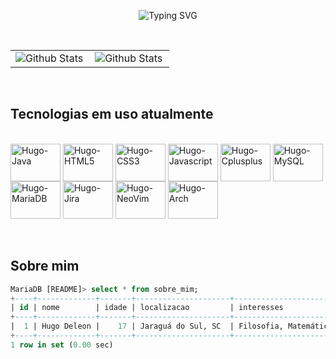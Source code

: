 <p align="center">
  <img src= "https://readme-typing-svg.herokuapp.com/?font=Fira+Code&size=20&pause=1000&color=22C55E&center=true&vCenter=true&width=600&lines=Olá%2C+eu+sou+o+Hugo!;Sou+um+entusiasta+de+tecnologia;Compilando+conhecimento+diariamente+%F0%9F%9A%80" alt="Typing SVG" />
</p>
<br>
<table>
  <tr>
    <td>
      <img
        align="left"
        src="https://github-readme-stats.vercel.app/api?username=HugoDeleonP&theme=highcontrast&hide_border=false&include_all_commits=true&show_icons=true"
        alt="Github Stats"
      />
    </td>
    <td>
      <img
        align="left"
        src="https://github-readme-stats.vercel.app/api/top-langs/?username=HugoDeleonP&theme=highcontrast&hide_border=false&include_all_commits=true&count_private=true&layout=compact"
        alt="Github Stats"
      />
    </td>
  </tr>
</table>
<br>
  
## Tecnologias em uso atualmente

<div style = "display: inline_block"> <br>
  <img align= "Center" alt="Hugo-Java" height = "60" width = "80" src="https://cdn.jsdelivr.net/gh/devicons/devicon@latest/icons/java/java-original.svg" />
  <img align= "Center" alt="Hugo-HTML5" height = "60" width = "80" src="https://cdn.jsdelivr.net/gh/devicons/devicon@latest/icons/html5/html5-original.svg" />
  <img align= "Center" alt="Hugo-CSS3" height = "60" width = "80" src="https://cdn.jsdelivr.net/gh/devicons/devicon@latest/icons/css3/css3-original.svg" />
  <img align= "Center" alt="Hugo-Javascript" height = "60" width = "80" src="https://cdn.jsdelivr.net/gh/devicons/devicon@latest/icons/javascript/javascript-original.svg" />
  <img align= "Center" alt="Hugo-Cplusplus" height = "60" width = "80" src="https://cdn.jsdelivr.net/gh/devicons/devicon@latest/icons/cplusplus/cplusplus-original.svg" />
  <img align= "Center" alt="Hugo-MySQL" height = "60" width = "80" src="https://cdn.jsdelivr.net/gh/devicons/devicon@latest/icons/mysql/mysql-original-wordmark.svg" />
  <img align= "Center" alt="Hugo-MariaDB" height = "60" width = "80" src="https://cdn.jsdelivr.net/gh/devicons/devicon@latest/icons/mariadb/mariadb-original-wordmark.svg" />
  <img align= "Center" alt="Hugo-Jira" height = "60" width = "80" src="https://cdn.jsdelivr.net/gh/devicons/devicon@latest/icons/jira/jira-original-wordmark.svg" />
  <img align= "Center" alt="Hugo-NeoVim" height = "60" width = "80" src="https://cdn.jsdelivr.net/gh/devicons/devicon@latest/icons/neovim/neovim-original.svg" />
  <img align= "Center" alt="Hugo-Arch" height = "60" width = "80" src="https://cdn.jsdelivr.net/gh/devicons/devicon@latest/icons/archlinux/archlinux-original.svg" />
          
</div>

<br>
<br>

## Sobre mim

```sql
MariaDB [README]> select * from sobre_mim;
+----+-------------+-------+---------------------+-----------------------------------------------------------------------+
| id | nome        | idade | localizacao         | interesses                                                            |
+----+-------------+-------+---------------------+-----------------------------------------------------------------------+
|  1 | Hugo Deleon |    17 | Jaraguá do Sul, SC  | Filosofia, Matemática, funcionamento de sistemas e tecnologia no geral|
+----+-------------+-------+---------------------+-----------------------------------------------------------------------+
1 row in set (0.00 sec)

```
